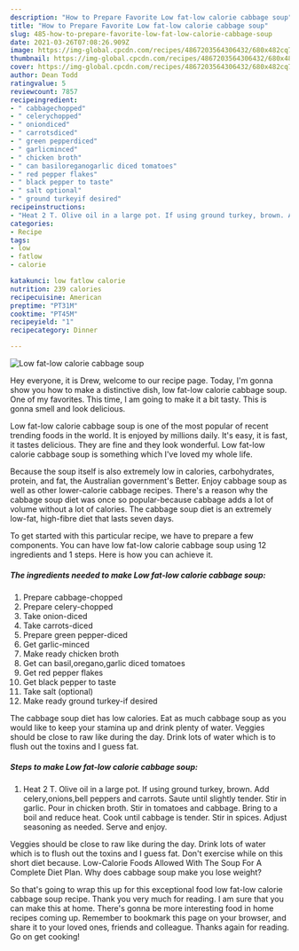 ```yaml
---
description: "How to Prepare Favorite Low fat-low calorie cabbage soup"
title: "How to Prepare Favorite Low fat-low calorie cabbage soup"
slug: 485-how-to-prepare-favorite-low-fat-low-calorie-cabbage-soup
date: 2021-03-26T07:08:26.909Z
image: https://img-global.cpcdn.com/recipes/4867203564306432/680x482cq70/low-fat-low-calorie-cabbage-soup-recipe-main-photo.jpg
thumbnail: https://img-global.cpcdn.com/recipes/4867203564306432/680x482cq70/low-fat-low-calorie-cabbage-soup-recipe-main-photo.jpg
cover: https://img-global.cpcdn.com/recipes/4867203564306432/680x482cq70/low-fat-low-calorie-cabbage-soup-recipe-main-photo.jpg
author: Dean Todd
ratingvalue: 5
reviewcount: 7857
recipeingredient:
- " cabbagechopped"
- " celerychopped"
- " oniondiced"
- " carrotsdiced"
- " green pepperdiced"
- " garlicminced"
- " chicken broth"
- " can basiloreganogarlic diced tomatoes"
- " red pepper flakes"
- " black pepper to taste"
- " salt optional"
- " ground turkeyif desired"
recipeinstructions:
- "Heat 2 T. Olive oil in a large pot. If using ground turkey, brown. Add celery,onions,bell peppers and carrots. Saute until slightly tender. Stir in garlic. Pour in chicken broth. Stir in tomatoes and cabbage. Bring to a boil and reduce heat. Cook until cabbage is tender. Stir in spices. Adjust seasoning as needed. Serve and enjoy."
categories:
- Recipe
tags:
- low
- fatlow
- calorie

katakunci: low fatlow calorie 
nutrition: 239 calories
recipecuisine: American
preptime: "PT31M"
cooktime: "PT45M"
recipeyield: "1"
recipecategory: Dinner

---
```



![Low fat-low calorie cabbage soup](https://img-global.cpcdn.com/recipes/4867203564306432/680x482cq70/low-fat-low-calorie-cabbage-soup-recipe-main-photo.jpg)

Hey everyone, it is Drew, welcome to our recipe page. Today, I'm gonna show you how to make a distinctive dish, low fat-low calorie cabbage soup. One of my favorites. This time, I am going to make it a bit tasty. This is gonna smell and look delicious.

Low fat-low calorie cabbage soup is one of the most popular of recent trending foods in the world. It is enjoyed by millions daily. It's easy, it is fast, it tastes delicious. They are fine and they look wonderful. Low fat-low calorie cabbage soup is something which I've loved my whole life.

Because the soup itself is also extremely low in calories, carbohydrates, protein, and fat, the Australian government&#39;s Better. Enjoy cabbage soup as well as other lower-calorie cabbage recipes. There&#39;s a reason why the cabbage soup diet was once so popular-because cabbage adds a lot of volume without a lot of calories. The cabbage soup diet is an extremely low-fat, high-fibre diet that lasts seven days.


To get started with this particular recipe, we have to prepare a few components. You can have low fat-low calorie cabbage soup using 12 ingredients and 1 steps. Here is how you can achieve it.

<!--inarticleads1-->

##### The ingredients needed to make Low fat-low calorie cabbage soup:

1. Prepare  cabbage-chopped
1. Prepare  celery-chopped
1. Take  onion-diced
1. Take  carrots-diced
1. Prepare  green pepper-diced
1. Get  garlic-minced
1. Make ready  chicken broth
1. Get  can basil,oregano,garlic diced tomatoes
1. Get  red pepper flakes
1. Get  black pepper to taste
1. Take  salt (optional)
1. Make ready  ground turkey-if desired


The cabbage soup diet has low calories. Eat as much cabbage soup as you would like to keep your stamina up and drink plenty of water. Veggies should be close to raw like during the day. Drink lots of water which is to flush out the toxins and I guess fat. 

<!--inarticleads2-->

##### Steps to make Low fat-low calorie cabbage soup:

1. Heat 2 T. Olive oil in a large pot. If using ground turkey, brown. Add celery,onions,bell peppers and carrots. Saute until slightly tender. Stir in garlic. Pour in chicken broth. Stir in tomatoes and cabbage. Bring to a boil and reduce heat. Cook until cabbage is tender. Stir in spices. Adjust seasoning as needed. Serve and enjoy.


Veggies should be close to raw like during the day. Drink lots of water which is to flush out the toxins and I guess fat. Don&#39;t exercise while on this short diet because. Low-Calorie Foods Allowed With The Soup For A Complete Diet Plan. Why does cabbage soup make you lose weight? 

So that's going to wrap this up for this exceptional food low fat-low calorie cabbage soup recipe. Thank you very much for reading. I am sure that you can make this at home. There's gonna be more interesting food in home recipes coming up. Remember to bookmark this page on your browser, and share it to your loved ones, friends and colleague. Thanks again for reading. Go on get cooking!
